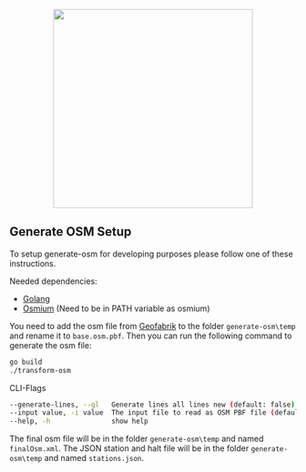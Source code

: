 <p align="center"><img src="logo.png" width="350"></p>

## Generate OSM Setup

To setup generate-osm for developing purposes please follow one of these instructions.

Needed dependencies:
- [Golang](https://golang.org/doc/install)
- [Osmium](https://osmcode.org/osmium-tool/) (Need to be in PATH variable as osmium)

You need to add the osm file from [Geofabrik](https://download.geofabrik.de/europe/germany.html) to the folder `generate-osm\temp` and rename it to `base.osm.pbf`. Then you can run the following command to generate the osm file:
```bash 
go build
./transform-osm
```

CLI-Flags
```bash
--generate-lines, --gl   Generate lines all lines new (default: false)
--input value, -i value  The input file to read as OSM PBF file (default: "./temp/base.osm.pbf")
--help, -h               show help
```

The final osm file will be in the folder `generate-osm\temp` and named `finalOsm.xml`. The JSON station and halt file will be in the folder `generate-osm\temp` and named `stations.json`. 
